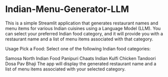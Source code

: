 # Indian-Menu-Generator-LLM
This is a simple Streamlit application that generates restaurant names and menu items for various Indian cuisines using a Language Model (LLM). You can select your preferred Indian food category, and it will provide you with a restaurant name and a list of menu items associated with that category.

Usage
Pick a Food: Select one of the following Indian food categories:

Samosa
North Indian Food
Panipuri Chaats
Indian Kulfi
Chicken Tandoori
Dosa
Pav Bhaji
The app will display the generated restaurant name and a list of menu items associated with your selected category.
